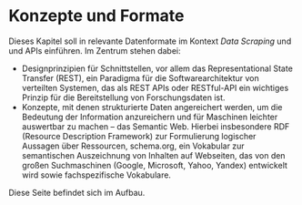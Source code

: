 # Konzepte und Formate
 
Dieses Kapitel soll in relevante Datenformate im Kontext *Data Scraping* und und APIs einführen. Im Zentrum stehen dabei:
- Designprinzipien für Schnittstellen, vor allem das Representational State Transfer (REST), ein Paradigma für die Softwarearchitektur von verteilten Systemen, das als REST APIs oder RESTful-API ein wichtiges Prinzip für die Bereitstellung von Forschungsdaten ist.
- Konzepte, mit denen strukturierte Daten angereichert werden, um die Bedeutung der Information anzureichern und für Maschinen leichter auswertbar zu machen – das Semantic Web. Hierbei insbesondere RDF (Resource Description Framework) zur Formulierung logischer Aussagen über Ressourcen, schema.org, ein Vokabular zur semantischen Auszeichnung von Inhalten auf Webseiten, das von den großen Suchmaschinen (Google, Microsoft, Yahoo, Yandex) entwickelt wird sowie fachspezifische Vokabulare.

Diese Seite befindet sich im Aufbau.